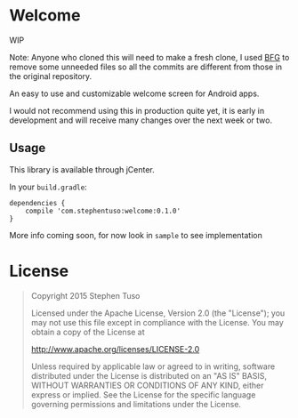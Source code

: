Welcome
=======

WIP

Note: Anyone who cloned this will need to make a fresh clone, I used [BFG](https://github.com/rtyley/bfg-repo-cleaner) to remove some unneeded files so all the commits are different from those in the original repository.

An easy to use and customizable welcome screen for Android apps.

I would not recommend using this in production quite yet, it is early in development and will receive many changes over the next week or two.

Usage
-----

This library is available through jCenter.

In your `build.gradle`:

```
dependencies {
    compile 'com.stephentuso:welcome:0.1.0'
}
```

More info coming soon, for now look in `sample` to see implementation

License
=======

> Copyright 2015 Stephen Tuso
>
> Licensed under the Apache License, Version 2.0 (the "License"); you may not use this file except in compliance with the License. You may obtain a copy of the License at
>
> http://www.apache.org/licenses/LICENSE-2.0
>
> Unless required by applicable law or agreed to in writing, software distributed under the License is distributed on an "AS IS" BASIS, WITHOUT WARRANTIES OR CONDITIONS OF ANY KIND, either express or implied. See the License for the specific language governing permissions and limitations under the License.
